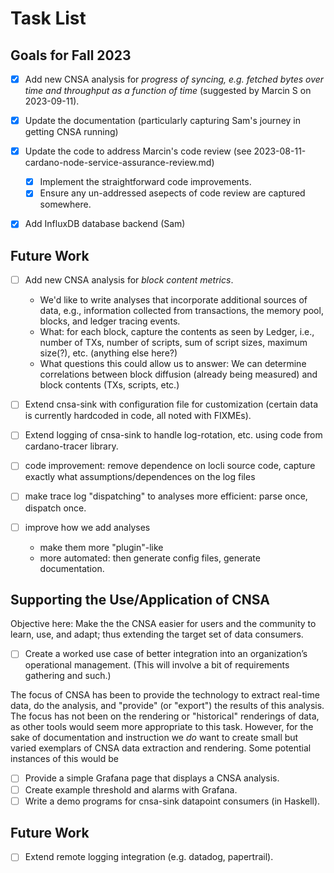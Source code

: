# Task List #
## Goals for Fall 2023 ##

  * [x] Add new CNSA analysis for *progress of syncing, e.g. fetched
        bytes over time and throughput as a function of time*
        (suggested by Marcin S on 2023-09-11).
        
  * [x] Update the documentation (particularly capturing Sam's journey
        in getting CNSA running)
        
  * [x] Update the code to address Marcin's code review (see
    2023-08-11-cardano-node-service-assurance-review.md)
    - [x] Implement the straightforward code improvements.
    - [x] Ensure any un-addressed asepects of code review are captured
          somewhere.
    
  * [x] Add InfluxDB database backend (Sam)
            
## Future Work ##

  * [ ] Add new CNSA analysis for *block content metrics*.
    - We'd like to write analyses that incorporate additional sources
      of data, e.g., information collected from transactions, the
      memory pool, blocks, and ledger tracing events.
    - What: for each block, capture the contents as seen by Ledger,
      i.e., number of TXs, number of scripts, sum of script sizes,
      maximum size(?), etc. (anything else here?)
    - What questions this could allow us to answer: We can determine
      correlations between block diffusion (already being measured)
      and block contents (TXs, scripts, etc.)
    
  * [ ] Extend cnsa-sink with configuration file for customization
        (certain data is currently hardcoded in code, all noted with
        FIXMEs).
        
  * [ ] Extend logging of cnsa-sink to handle log-rotation, etc. using
        code from cardano-tracer library.

  * [ ] code improvement: remove dependence on locli source code,
        capture exactly what assumptions/dependences on the log files
        
  * [ ] make trace log "dispatching" to analyses more efficient: parse
        once, dispatch once.
        
  * [ ] improve how we add analyses
    - make them more "plugin"-like
    - more automated: then generate config files, generate documentation.

## Supporting the Use/Application of CNSA ##

Objective here: Make the the CNSA easier for users and the community
to learn, use, and adapt; thus extending the target set of data
consumers.

  * [ ] Create a worked use case of better integration into an
        organization’s operational management. (This will involve a bit
        of requirements gathering and such.)

The focus of CNSA has been to provide the technology to extract
real-time data, do the analysis, and "provide" (or "export") the
results of this analysis.  The focus has not been on the rendering or
"historical" renderings of data, as other tools would seem more
appropriate to this task.  However, for the sake of documentation and
instruction we *do* want to create small but varied exemplars of CNSA data
extraction and rendering.  Some potential instances of this would be

  * [ ] Provide a simple Grafana page that displays a CNSA analysis.
  * [ ] Create example threshold and alarms with Grafana.
  * [ ] Write a demo programs for cnsa-sink datapoint consumers (in Haskell).

## Future Work ##

  * [ ] Extend remote logging integration (e.g. datadog, papertrail).
